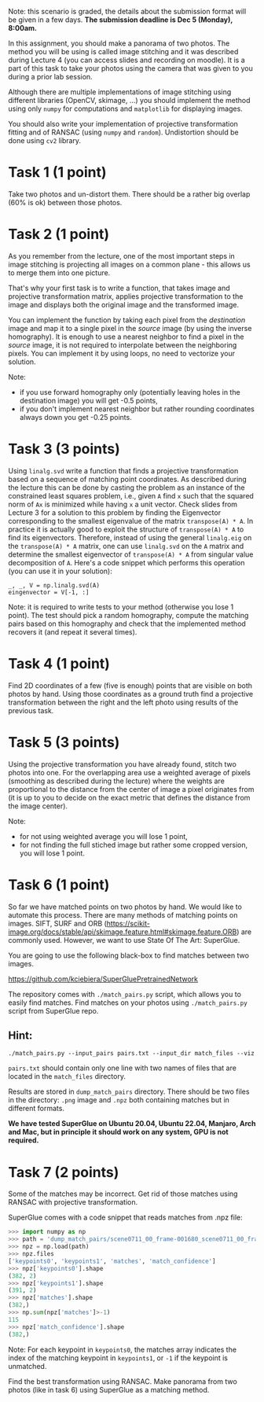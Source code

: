Note: this scenario is graded, the details about the submission format will be given in a few days. 
**The submission deadline is Dec 5 (Monday), 8:00am.**

In this assignment, you should make a panorama of two photos. The method you will be using is called image stitching and it was described during Lecture 4 (you can access slides and recording on moodle).
It is a part of this task to take your photos using the camera that was given to you during a prior lab session.

Although there are multiple implementations of image stitching using different libraries (OpenCV, skimage, ...) you should implement the method using only `numpy` for computations and `matplotlib` for displaying images.

You should also write your implementation of projective transformation fitting and of RANSAC (using `numpy` and `random`). Undistortion should be done using `cv2` library.

# Task 1 (1 point)


Take two photos and un-distort them. There should be a rather big overlap (60% is ok) between those photos. 

# Task 2 (1 point)

As you remember from the lecture, one of the most important steps in image stitching is projecting all images on a common plane - this allows us to merge them into one picture.

That's why your first task is to write a function, that takes image and projective transformation matrix, applies projective transformation to the image and displays both the original image and the transformed image.

You can implement the function by taking each pixel from the *destination* image and map it to a single pixel in the *source* image (by using the inverse homography). 
It is enough to use a nearest neighbor to find a pixel in the *source* image, it is not required to interpolate between the neighboring pixels.
You can implement it by using loops, no need to vectorize your solution.

Note:
* if you use forward homography only (potentially leaving holes in the destination image) you will get -0.5 points,
* if you don't implement nearest neighbor but rather rounding coordinates always down you get -0.25 points.


# Task 3 (3 points)

Using `linalg.svd` write a function that finds a projective transformation based on a sequence of matching point coordinates.
As described during the lecture this can be done by casting the problem as an instance of the 
constrained least squares problem, i.e., given `A` find `x` such that the squared norm of `Ax` is minimized
while having `x` a unit vector.
Check slides from Lecture 3 for a solution to this problem by finding the 
Eigenvector corresponding to the smallest eigenvalue of the matrix `transpose(A) * A`.
In practice it is actually good to exploit the structure of `transpose(A) * A` to find its eigenvectors. Therefore, instead of using the general `linalg.eig` on the `transpose(A) * A` matrix, one can use `linalg.svd` on the `A` matrix and determine the smallest eigenvector of `transpose(A) * A` from singular value decomposition of `A`. Here's a code snippet which performs this operation (you can use it in your solution):

```
_, _, V = np.linalg.svd(A)
eingenvector = V[-1, :]
```

Note: it is required to write tests to your method (otherwise you lose 1 point). 
The test should pick a random homography, compute the matching pairs based
on this homography and check that the implemented method recovers it (and repeat it several times).



# Task 4 (1 point)

Find 2D coordinates of a few (five is enough) points that are visible on both photos by hand. Using those coordinates as a ground truth find a projective transformation between the right and the left photo using results of the previous task.

# Task 5 (3 points)

Using the projective transformation you have already found, stitch two photos into one.
For the overlapping area use a weighted average of pixels (smoothing as described during the lecture) where the weights are proportional to the distance 
from the center of image a pixel originates from (it is up to you to decide on the exact metric that defines the distance from the image center).

Note:
* for not using weighted average you will lose 1 point,
* for not finding the full stiched image but rather some cropped version, you will lose 1 point.


# Task 6 (1 point)

So far we have matched points on two photos by hand. We would like to automate this process.
There are many methods of matching points on images. SIFT, SURF and ORB (https://scikit-image.org/docs/stable/api/skimage.feature.html#skimage.feature.ORB) are commonly used. 
However, we want to use State Of The Art: SuperGlue.

You are going to use the following black-box to find matches between two images.

https://github.com/kciebiera/SuperGluePretrainedNetwork

The repository comes with `./match_pairs.py` script, which allows you to easily find matches.
Find matches on your photos using `./match_pairs.py` script from SuperGlue repo.

## Hint:
```
./match_pairs.py --input_pairs pairs.txt --input_dir match_files --viz
```

`pairs.txt` should contain only one line with two names of files that are located in the `match_files` directory.

Results are stored in `dump_match_pairs` directory. There should be two files in the directory: `.png` image and `.npz` both containing matches but in different formats.

**We have tested SuperGlue on Ubuntu 20.04, Ubuntu 22.04, Manjaro, Arch and Mac,
but in principle it should work on any system, GPU is not required.**

# Task 7 (2 points)

Some of the matches may be incorrect. Get rid of those matches using RANSAC with projective transformation.

SuperGlue comes with a code snippet that reads matches from .npz file:

```python
>>> import numpy as np
>>> path = 'dump_match_pairs/scene0711_00_frame-001680_scene0711_00_frame-001995_matches.npz'
>>> npz = np.load(path)
>>> npz.files
['keypoints0', 'keypoints1', 'matches', 'match_confidence']
>>> npz['keypoints0'].shape
(382, 2)
>>> npz['keypoints1'].shape
(391, 2)
>>> npz['matches'].shape
(382,)
>>> np.sum(npz['matches']>-1)
115
>>> npz['match_confidence'].shape
(382,)
```

Note: For each keypoint in `keypoints0`, the matches array indicates the index of the matching keypoint in `keypoints1`, or `-1` if the keypoint is unmatched.

Find the best transformation using RANSAC.
Make panorama from two photos (like in task 6) using SuperGlue as a matching method.
